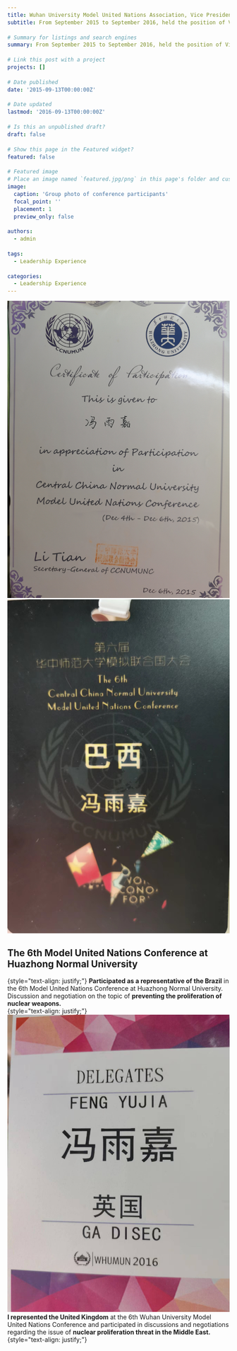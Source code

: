 ```yaml
---
title: Wuhan University Model United Nations Association, Vice President
subtitle: From September 2015 to September 2016, held the position of Vice President in the Wuhan University Model United Nations Association, Wuhan University, for one year.

# Summary for listings and search engines
summary: From September 2015 to September 2016, held the position of Vice President in the Wuhan University Model United Nations Association, Wuhan University, for one year.

# Link this post with a project
projects: []

# Date published
date: '2015-09-13T00:00:00Z'

# Date updated
lastmod: '2016-09-13T00:00:00Z'

# Is this an unpublished draft?
draft: false

# Show this page in the Featured widget?
featured: false

# Featured image
# Place an image named `featured.jpg/png` in this page's folder and customize its options here.
image:
  caption: 'Group photo of conference participants'
  focal_point: ''
  placement: 1
  preview_only: false

authors:
  - admin

tags:
  - Leadership Experience

categories:
  - Leadership Experience
---
```

![png](./1.jpg)
![png](./2.jpg)
## The 6th Model United Nations Conference at Huazhong Normal University  
{style="text-align: justify;"}
**Participated as a representative of the Brazil** in the 6th Model United Nations Conference at Huazhong Normal University. Discussion and negotiation on the topic of **preventing the proliferation of nuclear weapons.**   
{style="text-align: justify;"}
![png](./3.jpg)
**I represented the United Kingdom** at the 6th Wuhan University Model United Nations Conference and participated in discussions and negotiations regarding the issue of **nuclear proliferation threat in the Middle East.**   
{style="text-align: justify;"}
